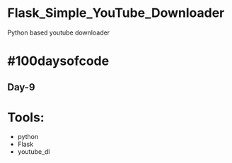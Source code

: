 # Flask_Simple_YouTube_Downloader
Python based youtube downloader

# #100daysofcode
## Day-9

# Tools:
- python
- Flask
- youtube_dl
